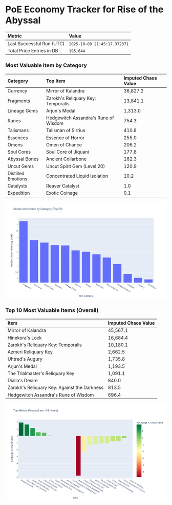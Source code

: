 # PoE Economy Tracker for Rise of the Abyssal

<!-- START_MAINTENANCE -->
| Metric | Value |
|:---|:---|
| Last Successful Run (UTC) | `2025-10-09 21:45:17.372371` |
| Total Price Entries in DB | `195,644` |

<!-- END_MAINTENANCE -->

<!-- START_DATAFRAME_DEBUG -->
<!-- END_DATAFRAME_DEBUG -->

<!-- START_CATEGORY_ANALYSIS -->
### Most Valuable Item by Category
| Category | Top Item | Imputed Chaos Value |
| :--- | :--- | :--- |
| Currency | Mirror of Kalandra | 36,827.2 |
| Fragments | Zarokh's Reliquary Key: Temporalis | 13,841.1 |
| Lineage Gems | Arjun's Medal | 1,313.0 |
| Runes | Hedgewitch Assandra's Rune of Wisdom | 754.3 |
| Talismans | Talisman of Sirrius | 410.8 |
| Essences | Essence of Horror | 255.0 |
| Omens | Omen of Chance | 206.2 |
| Soul Cores | Soul Core of Jiquani | 177.8 |
| Abyssal Bones | Ancient Collarbone | 162.3 |
| Uncut Gems | Uncut Spirit Gem (Level 20) | 120.9 |
| Distilled Emotions | Concentrated Liquid Isolation | 10.2 |
| Catalysts | Reaver Catalyst | 1.0 |
| Expedition | Exotic Coinage | 0.1 |


![Category Analysis Chart](charts/category_analysis.png)
<!-- END_ANALYSIS -->

<!-- START_ANALYSIS -->
### Top 10 Most Valuable Items (Overall)
| Item | Imputed Chaos Value |
| :--- | :--- |
| Mirror of Kalandra | 45,567.1 |
| Hinekora's Lock | 16,684.4 |
| Zarokh's Reliquary Key: Temporalis | 10,180.1 |
| Azmeri Reliquary Key | 2,662.5 |
| Uhtred's Augury | 1,735.8 |
| Arjun's Medal | 1,193.5 |
| The Trialmaster's Reliquary Key | 1,091.1 |
| Dialla's Desire | 840.0 |
| Zarokh's Reliquary Key: Against the Darkness | 813.5 |
| Hedgewitch Assandra's Rune of Wisdom | 696.4 |


![Market Movers Chart](charts/market_movers.png)
<!-- END_ANALYSIS -->
